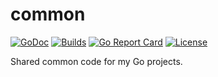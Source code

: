# common

[![GoDoc](https://img.shields.io/badge/go-documentation-blue.svg?style=flat-square)](https://pkg.go.dev/github.com/revett/common)
[![Builds](https://img.shields.io/github/checks-status/revett/common/main?label=build&style=flat-square)](https://github.com/revett/common/actions?query=branch%3Amain)
[![Go Report Card](https://goreportcard.com/badge/github.com/revett/common?style=flat-square)](https://goreportcard.com/report/github.com/revett/common)
[![License](https://img.shields.io/badge/license-mit-blue.svg?style=flat-square)](https://github.com/revett/common/blob/main/LICENSE)

Shared common code for my Go projects.
